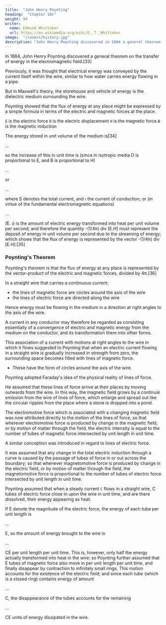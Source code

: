 ```yaml
---
title:  "John Henry Poynting"
heading:  "Chapter 10c"
weight: 94
writer:
  name: Edmund Whittaker
  url: https://en.wikipedia.org/wiki/E._T._Whittaker
image:  "/covers/history.jpg"
description: "John Henry Poynting discovered in 1884 a general theorem on the transfer of energy in the electromagnetic field"
---
```



<!-- In the study of electrical radiation, valuable help is afforded by , which was  by  -->

In 1884, John Henry Poynting discovered a general theorem on the transfer of energy in the electromagnetic field.[33]

<!-- The older writers on electric currents recognized that an electric current is associated with the transport of energy from one place (e.g. the voltaic cell which maintains the current) to another (e.g. an electromotor which is worked by the current). -->

Previously, it was thought that electrical energy was conveyed by the current itself within the wire, similar to how water carries energy flowing in a pipe.

But in Maxwell's theory, the storehouse and vehicle of energy is the dielectric medium surrounding the wire. 

Poynting showed that the flux of energy at any place might be expressed by a simple formula in terms of the electric and magnetic forces at the place.

`E` is the electric force
`D` is the electric displacement
`H` is the magnetic force
`B` is the magnetic induction

The energy stored in unit volume of the medium is[34]

...

so the increase of this in unit time is (since in isotropic media D is proportional to E, and B is proportional to H)

...

or

...

where S denotes the total current, and ι the current of conduction; or (in virtue of the fundamental electromagnetic equations)

...

(E. ι) is the amount of electric energy transformed into heat per unit volume per second; and therefore the quantity -(1/4π) div [E.H] must represent the deposit of energy in unit volume per second due to the streaming of energy; which shows that the flux of energy is represented by the vector -(1/4π) div [E.H].[35]


### Poynting's Theorem

Poynting's theorem is that the flux of energy at any place is represented by the vector-product of the electric and magnetic forces, divided by 4π.[36]


In a straight wire that carries a continuous current:
- the lines of magnetic force are circles around the axis of the wire
- the lines of electric force are directed along the wire

Hence energy must be flowing in the medium in a direction at right angles to the axis of the wire. 

A current in any conductor may therefore be regarded as consisting essentially of a convergence of electric and magnetic energy from the medium on the conductor, and its transformation there into other forms.

This association of a current with motions at right angles to the wire in which it flows suggested to Poynting that when an electric current flowing in a straight wire is gradually increased in strength from zero, the surrounding space becomes filled with lines of magnetic force. 
- These have the form of circles around the axis of the wire.

<!-- the conceptions of a memoir which he published[37] in the following year. -->

Poynting adopted Faraday's idea of the physical reality of lines of force. 

He assumed that these lines of force arrive at their places by moving outwards from the wire. In this way, the magnetic field grows by a continual emission from the wire of lines of force, which enlarge and spread out like the circular ripples from the place where a stone is dropped into a pond.

The electromotive force which is associated with a changing magnetic field was now attributed directly to the motion of the lines of force, so that wherever electromotive force is produced by change in the magnetic field, or by motion of matter through the field, the electric intensity is equal to the number of tubes of magnetic force intersected by unit length in unit time.

A similar conception was introduced in regard to lines of electric force.

It was assumed that any change in the total electric induction through a curve is caused by the passage of tubes of force in or out across the boundary; so that whenever magnetomotive force is produced by change in the electric field, or by motion of matter through the field, the magnetomotive force is proportional to the number of tubes of electric force intersected by unit length in unit time.

Poynting assumed that when a steady current `C` flows in a straight wire, C tubes of electric force close in upon the wire in unit time, and are there dissolved, their energy appearing as heat.

If E denote the magnitude of the electric force, the energy of each tube per unit length is 

...

E, so the amount of energy brought to the wire is 

...

CE per unit length per unit time. This is, however, only half the energy actually transformed into heat in the wire: so Poynting further assumed that E tubes of magnetic force also move in per unit length per unit time, and finally disappear by contraction to infinitely small rings. This motion accounts for the existence of the electric field; and since each tube (which is a closed ring) contains energy of amount 

...

C, the disappearance of the tubes accounts for the remaining 

...

CE units of energy dissipated in the wire.


